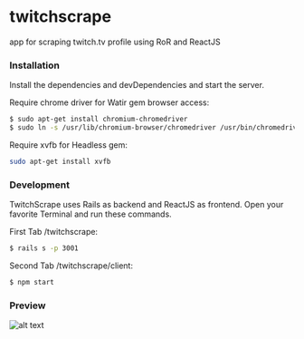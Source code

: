 # twitchscrape
app for scraping twitch.tv profile using RoR and ReactJS 

### Installation
Install the dependencies and devDependencies and start the server.

Require chrome driver for Watir gem browser access:
```sh
$ sudo apt-get install chromium-chromedriver
$ sudo ln -s /usr/lib/chromium-browser/chromedriver /usr/bin/chromedriver
```

Require xvfb for Headless gem:
```sh
sudo apt-get install xvfb
``` 
### Development
TwitchScrape uses Rails as backend and ReactJS as frontend.
Open your favorite Terminal and run these commands.

First Tab /twitchscrape:
```sh
$ rails s -p 3001
```

Second Tab /twitchscrape/client:
```sh
$ npm start
```

### Preview
![alt text](https://raw.githubusercontent.com/cvesh/twitchscrape/master/public/twitchscrape-screenshot.jpg)